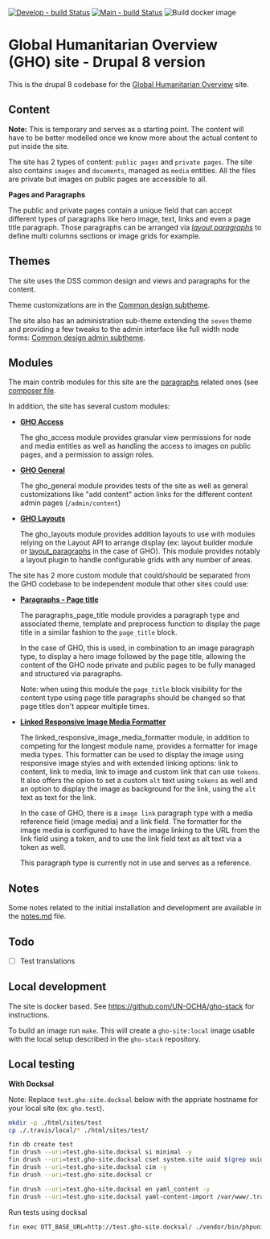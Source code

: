 [![Develop - build Status](https://travis-ci.com/UN-OCHA/gho-site.svg?token=q5DydpJDYUBJoayLktvd&branch=develop)](https://travis-ci.com/UN-OCHA/gho-site)
[![Main - build Status](https://travis-ci.com/UN-OCHA/gho-site.svg?token=q5DydpJDYUBJoayLktvd&branch=main)](https://travis-ci.com/UN-OCHA/gho-site)
![Build docker image](https://github.com/UN-OCHA/gho-site/workflows/Build%20docker%20image/badge.svg)

Global Humanitarian Overview (GHO) site - Drupal 8 version
==========================================================

This is the drupal 8 codebase for the [Global Humanitarian Overview](https://gho.unocha.org) site.

Content
-------

**Note:** This is temporary and serves as a starting point. The content will
have to be better modelled once we know more about the actual content to put
inside the site.

The site has 2 types of content: `public pages` and `private pages`.
The site also contains `images` and `documents`, managed as `media` entities.
All the files are private but images on public pages are accessible to all.

**Pages and Paragraphs**

The public and private pages contain a unique field that can accept different
types of paragraphs like hero image, text, links and even a page title
paragraph. Those paragraphs can be arranged via [*layout paragraphs*](https://www.drupal.org/project/layout_paragraphs) to define multi columns sections or image grids for example.


Themes
------

The site uses the DSS common design and views and paragraphs for the content.

Theme customizations are in the
[Common design subtheme](html/themes/custom/common_design_subtheme).

The site also has an administration sub-theme extending the `seven` theme and
providing a few tweaks to the admin interface like full width node forms:
[Common design admin subtheme](html/themes/custom/common_design_admin_subtheme).

Modules
-------

The main contrib modules for this site are the [paragraphs](https://www.drupal.org/project/paragraphs) related ones (see
[composer file](composer.json).

In addition, the site has several custom modules:

- [**GHO Access**](html/modules/custom/gho_access)

  The gho_access module provides granular view permissions for node and media
  entities as well as handling the access to images on public pages, and a
  permission to assign roles.

- [**GHO General**](html/modules/custom/gho_general)

  The gho_general module provides tests of the site as well as general
  customizations like "add content" action links for the different content
  admin pages (`/admin/content`)

- [**GHO Layouts**](html/modules/custom/gho_layouts)

  The gho_layouts module provides addition layouts to use with modules relying
  on the Layout API to arrange display (ex: layout builder module or
  [layout_paragraphs](https://www.drupal.org/project/layout_paragraphs) in the
  case of GHO). This module provides notably a layout plugin to handle
  configurable grids with any number of areas.

The site has 2 more custom module that could/should be separated from the GHO
codebase to be independent module that other sites could use:

- [**Paragraphs - Page title**](html/modules/custom/paragraphs_page_title)

  The paragraphs_page_title module provides a paragraph type and associated
  theme, template and preprocess function to display the page title in a
  similar fashion to the `page_title` block.

  In the case of GHO, this is used, in combination to an image paragraph type,
  to display a hero image followed by the page title, allowing the content of
  the GHO node private and public pages to be fully managed and structured via
  paragraphs.

  Note: when using this module the `page_title` block visibility for the
  content type using page title paragraphs should be changed so that page titles
  don't appear multiple times.

- [**Linked Responsive Image Media Formatter**](html/modules/custom/linked_responsive_image_media_formatter)

  The linked_responsive_image_media_formatter module, in addition to competing
  for the longest module name, provides a formatter for image media types. This
  formatter can be used to display the image using responsive image styles and
  with extended linking options: link to content, link to media, link to image
  and custom link that can use `tokens`. It also offers the opion to set a
  custom `alt` text using `tokens` as well and an option to display the image
  as background for the link, using the `alt` text as text for the link.

  In the case of GHO, there is a `image link` paragraph type with a media
  reference field (image media) and a link field. The formatter for the image
  media is configured to have the image linking to the URL from the link field
  using a token, and to use the link field text as alt text via a token as well.

  This paragraph type is currently not in use and serves as a reference.

Notes
-----

Some notes related to the initial installation and development are available in
the [notes.md](notes.md) file.

Todo
----

- [ ] Test translations

Local development
-----------------

The site is docker based. See https://github.com/UN-OCHA/gho-stack for instructions.

To build an image run `make`. This will create a `gho-site:local` image usable
with the local setup described in the `gho-stack` repository.

Local testing
-------------

**With Docksal**

Note: Replace `test.gho-site.docksal` below with the appriate hostname for
your local site (ex: `gho.test`).

```bash
mkdir -p ./html/sites/test
cp ./.travis/local/* ./html/sites/test/

fin db create test
fin drush --uri=test.gho-site.docksal si minimal -y
fin drush --uri=test.gho-site.docksal cset system.site uuid $(grep uuid ./config/system.site.yml | awk '{print $2}') -y
fin drush --uri=test.gho-site.docksal cim -y
fin drush --uri=test.gho-site.docksal cr

fin drush --uri=test.gho-site.docksal en yaml_content -y
fin drush --uri=test.gho-site.docksal yaml-content-import /var/www/.travis/
```

Run tests using docksal

```bash
fin exec DTT_BASE_URL=http://test.gho-site.docksal/ ./vendor/bin/phpunit --debug --colors --testsuite=existing-site,existing-site-javascript --printer '\Drupal\Tests\Listeners\HtmlOutputPrinter'
```
